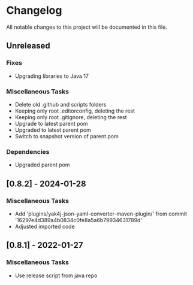 # Changelog

All notable changes to this project will be documented in this file.

## Unreleased

### Fixes

* Upgrading libraries to Java 17

### Miscellaneous Tasks

* Delete old .github and scripts folders
* Keeping only root .editorconfig, deleting the rest
* Keeping only root .gitignore, deleting the rest
* Upgrade to latest parent pom
* Upgraded to latest parent pom
* Switch to snapshot version of parent pom

### Dependencies

* Upgraded parent pom

## [0.8.2] - 2024-01-28

### Miscellaneous Tasks

* Add 'plugins/yak4j-json-yaml-converter-maven-plugin/' from commit '16297e4d389a4b0834c0fe8a5a6b79934631789d'
* Adjusted imported code

## [0.8.1] - 2022-01-27

### Miscellaneous Tasks

- Use release script from java repo

<!-- generated by git-cliff -->
